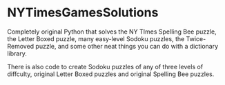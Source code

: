 # NYTimesGamesSolutions
Completely original Python that solves the NY TImes Spelling Bee puzzle, the Letter Boxed puzzle, many easy-level Sodoku puzzles, the Twice-Removed puzzle, and some other neat things you can do with a dictionary library.

There is also code to create Sodoku puzzles of any of three levels of diffculty, original Letter Boxed puzzles and original Spelling Bee puzzles. 
